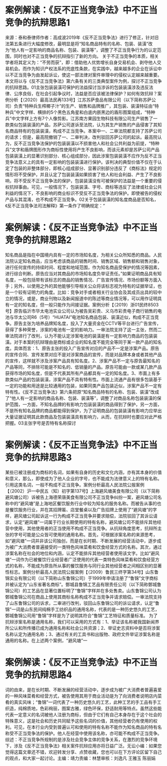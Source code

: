 # 案例解读：《反不正当竞争法》中不正当竞争的抗辩思路1

来源：泰和泰律师作者：高成波2019年《反不正当竞争法》进行了修正，针对旧法第五条进行大幅度修改，最明显是将“知名商品特有的名称、包装、装潢”改为“他人有一定影响的商品名称、包装、装潢等”，调整了不正当竞争行为的认定范围，同时也对不正当竞争的抗辩指引了新的方向。 关于不正当竞争的本质，相关学者将其定义为：“不劳而获”，即：借助他人优势增长自身交易机会、剥夺他人交易机会。而作为知识产权法系的兜底性条款，在实践中，越来越多的企业在诉讼中以不正当竞争为由发起诉讼，使这一部法律对案件审理中的侵权认定越来越重要。本文将以与《反不正当竞争法》第六条有关的三类典型案件为例，探讨不正当竞争的抗辩思路。01主张包装装潢可保护的法益探讨当涉诉的包装装潢涉及违反法律、公序良俗，在社会引起争议时，法益是否应该被法律保护？如何有效抗辩？案例分析【（2020）最高法民再133号】江苏苏萨食品有限公司（以下简称苏萨公司）负责“特种兵生榨椰子汁”的生产、销售和品牌推广，其包装、装潢特征由“特种兵”中文字样、横排的5个黑色五角星和白底内嵌黑边的盾形图案组成，“特种兵”中文字样上方有7个人像剪影。江苏南方果园生物科技有限公司生产销售了一款类似包装装潢的产品，苏萨公司遂诉至法院，认为其生产销售的产品侵害了其知名商品特有的包装装潢，构成不正当竞争。本案中一、二审法院都支持了苏萨公司的请求；但是，最高院撤销了一、二审判决，改判驳回苏萨公司的起诉。最高院认为，反不正当竞争法保护的包装装潢以不损害他人和社会公共利益为前提，“特种兵”文字和盾牌图形作为商标性使用将产生不良影响，而该元素却是苏萨公司产品包装装潢上的显著识别部分、核心组成部分，因此涉案包装装潢不应作为反不正当竞争法意义上的具有一定影响的包装装潢进行保护。该判决的典型价值不仅在于认定了包装的非整体部分，即核心组成部分、显著识别部分违反了《商标法》规定的情形将不受保护，并且认定了包装装潢如果损害了他人和社会利益、产生了不良影响，将不受反不正当竞争法的保护，包装装潢没有可被保护的法益是一个重要的侵权抗辩事由。可见，一般情况下，包装装潢、字号、商标等违反了法律或社会公共利益的情况下，不良影响的商业标识不受反不正当竞争法的保护。即使被告的侵权产品与其混淆，也不构成不正当竞争。02关于包装装潢的知名度商品是否知名，《反不正当竞争法司法解释》第一条作了明确规定：“

# 案例解读：《反不正当竞争法》中不正当竞争的抗辩思路2

知名商品是指在中国境内具有一定的市场知名度，为相关公众所知悉的商品。人民法院认定知名商品，应当考虑该商品的销售时间、销售区域、销售额和销售对象，进行任何宣传的持续时间、程度和地域范围，作为知名商品受保护的情况等因素，进行综合判断。原告应当对其商品的市场知名度负举证责任。”如果证明商品具有知名度，一般包括带有该标志的商品的销售情况、广告宣传情况、市场份额等方面入手；另外，以使用之外的其他能够引导相关公众将该标志视为特有的证据举证，也是一个较有证明力的角度。比如：竞争对手或者相关行业协会及其成员出具的较中立的情况，或是，商业刊物以及新闻报道中的陈述等商业情况等，可以用作证明具有一定的知名度，但一般只能作为间接证据。案例分析【（2019）浙01民终8503号】原告临沂市华太电池实业公司认为被告吴彩贵、义乌市彩贵电子商行销售的电池与华太公司R6（5号）“HUATAI”电池知名商品包装、装潢近似，构成不正当竞争。原告主张为培养品牌知名度，投入了大量资金在CCTV等平台进行广告宣传，获得了多种荣誉，涉案的电池有一定的影响力。一审法院支持了这一主张，然而二审法院进行了改判，认为不能认定涉案电池的装潢是有一定影响力商品的包装装潢。对于本案的抗辩理由是商标或企业的知名度不能完全等同于某一款产品的知名度。具体而言：1、原告主张的投入广告宣传对应的产品不一定是涉案产品。原告的宣传合同、宣传发票对应不是对涉案商品的宣传，而是对品牌本身或者其他产品的宣传，这样就不涉及涉案产品具有知名度。2、涉案产品不一定与原告最知名的产品等同，不排除可能是不知名的、低销量的产品。原告可能由一款或某几款产品获得市场的知名度，但是不代表其所有产品都具有一定的知名度。3、市面上有多款类似产品的包装装潢，涉案产品不具有特有性。市面上流通产品有很多包装基于一定的功能和用途是比较通用的包装，如果同类产品包装近似，涉案产品不一定有特有性。《反不正当竞争法》第六条把原“知名商品特有的名称、包装、装潢”改成了“他人有一定影响的商品名称、包装、装潢等”，调整了对商品名称包装装潢的保护范围，一方面，不知名品牌的有影响力包装装潢的商品得到了保护，另一方面，不是所有知名品牌的商品都能得到保护，为了证明商品的包装装潢有影响力应举出大量证据证明其此款商品及包装装潢具有影响力，从而，在抗辩时也要应对此严格把握。03主张字号是否特有名称探讨

# 案例解读：《反不正当竞争法》中不正当竞争的抗辩思路3

某些已被注册成为商标的名词，如果有自身的历史和文化内涵，亦有其本身的价值和意义，那么，即使成为了他人企业的字号，也不能成为法律意义上的特有名称。引用这类名词，一般不构成不正当竞争。案例分析最高人民法院公报案例【（2002）沪一中民五（知）初字第137号】上海避风塘美食有限公司（以下简称避风塘公司）诉被告上海德荣唐美食有限公司不正当竞争纠纷一案，避风塘公司名称中的“避风塘”是上海地区餐饮服务行业中较为知名的服务名称。而被告从事的也是餐饮服务行业，并在其招牌匾、店堂餐桌以及广告招牌上使用了“避风塘”的字样，避风塘公司起诉这一行为构成不正当竞争并要求赔偿，法院驳回了其诉讼请求，认定“避风塘”一词属于行业长期使用的特有名称，避风塘公司不能排斥其他经营中使用，其他使用者的正当使用不构成不正当竞争。从抗辩角度思考，抗辩所主张的字号可能是公众皆可使用的通用名称。首先，可根据涉案名称的来源思考，如“避风塘”一词并非该公司独创，而是在长时期、不断发展的经营活动中，逐步成为被广大消费者普遍接受的一类特色风味菜肴和饮食经营方式的名称。其次，通过涉案名称在社会的地位和内涵，认定不能排斥其他经营者使用该文字。比如“避风塘”一词作为已被餐饮行业经营者广泛使用的代表一类特色风味菜肴和饮食经营方式的名称，不能成为原告所从事的餐饮服务与同行业其他经营者之间相区别的显著性标志。案例分析最高人民法院公报案例【（2009）鲁民三终字第34号】山东鲁锦实业有限公司（以下简称山东鲁锦公司）于1999年申请注册了“鲁锦”文字商标并被认定为“山东省著名商标”。鄄城县鲁锦工艺品有限责任公司（以下简称鄄城鲁锦公司）的工艺品在显著位置标明了“鲁锦”字样并在多处售卖。山东鲁锦公司认为鄄城鲁锦公司在商品上使用其商标名称构成不正当竞争并请求赔偿。一审法院支持了山东鲁锦公司的诉求，二审进行改判，驳回山东鲁锦公司的诉讼请求，认定“鲁锦”一词是山东民间纯棉手工纺织品的通用名称，代表的是一种历史悠久的工艺，鄄城鲁锦公司用“鲁锦”字样是为了说明其符合“鲁锦”工艺特征和质量标准。 为了抗辩涉案名称是通用名称，我们可以采用的方式有：1、举证该名称被我国新闻界所公认和所传播已成为通用名称和社会公共资源；2、举证史志资料中是否将涉案名称认定为通用名称；3、通过有关的工具书和出版物、政府文件举证涉案名称是通用的名称。在上述两个案例，“避风塘”一

# 案例解读：《反不正当竞争法》中不正当竞争的抗辩思路4

词的由来，是在长时期、不断发展的经营活动中，逐步成为被广大消费者普遍喜爱的一种风味菜肴和经营方式，被告使用其用于商业活动是为了向消费者说明店内菜肴的真实风味；“鲁锦”一词代表了一种历史悠久的工艺，此种工艺的手工品有手工织造，纯棉质地，色彩绚丽，图案古雅，绿色环保，舒适耐用等特点。虽然这些能代表一定意义的名词被他人注册为商标，但由于它们有自己本身存在于这个社会的特殊意义，这是社会和历史共同赋予这些名词的价值，其他经营者仍有使用的权利。可见，在本行业内受到普遍认可和使用的特有名称不能作为知名商品的特有名称受不正当竞争法的保护。他人在经营中使用该名称，亦可能不构成不正当竞争。综述：不正当竞争所规制的是涉及社会竞争主体的竞争关系，在激烈的竞争环境下，涉及《反不正当竞争法》相关案件抗辩应用亦将日益广泛。无讼小编：如果您觉得这篇文章还不错，欢迎转发分享、点赞收藏，您也可以在下方评论区留下自己的观点，和大家一起讨论。主编：靖力责编：林慧审核：刘逸凡 王雅玉 陈丽娟 

